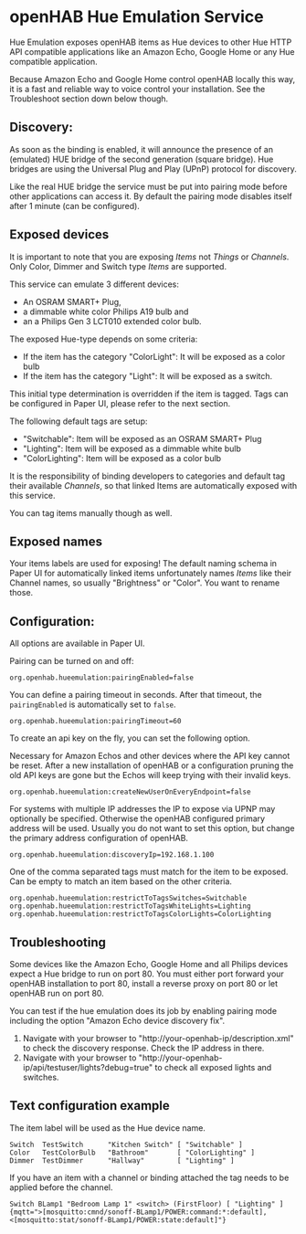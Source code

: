 # openHAB Hue Emulation Service

Hue Emulation exposes openHAB items as Hue devices to other Hue HTTP API compatible applications like an Amazon Echo, Google Home or
any Hue compatible application.

Because Amazon Echo and Google Home control openHAB locally this way, it is a fast and reliable way
to voice control your installation. See the Troubleshoot section down below though.

## Discovery:

As soon as the binding is enabled, it will announce the presence of an (emulated) HUE bridge of the second generation (square bridge).
Hue bridges are using the Universal Plug and Play (UPnP) protocol for discovery.

Like the real HUE bridge the service must be put into pairing mode before other applications can access it. 
By default the pairing mode disables itself after 1 minute (can be configured).

## Exposed devices

It is important to note that you are exposing *Items* not *Things* or *Channels*.
Only Color, Dimmer and Switch type *Items* are supported.

This service can emulate 3 different devices:

* An OSRAM SMART+ Plug,
* a dimmable white color Philips A19 bulb and
* an a Philips Gen 3 LCT010 extended color bulb.

The exposed Hue-type depends on some criteria:

* If the item has the category "ColorLight": It will be exposed as a color bulb
* If the item has the category "Light": It will be exposed as a switch.

This initial type determination is overridden if the item is tagged.
Tags can be configured in Paper UI, please refer to the next section.

The following default tags are setup:
* "Switchable": Item will be exposed as an OSRAM SMART+ Plug
* "Lighting": Item will be exposed as a dimmable white bulb
* "ColorLighting": Item will be exposed as a color bulb

It is the responsibility of binding developers to categories and default tag their
available *Channels*, so that linked Items are automatically exposed with this service.

You can tag items manually though as well.

## Exposed names

Your items labels are used for exposing! The default naming schema in Paper UI
for automatically linked items unfortunately names *Items* like their Channel names,
so usually "Brightness" or "Color". You want to rename those.

## Configuration:

All options are available in Paper UI.

Pairing can be turned on and off:

```
org.openhab.hueemulation:pairingEnabled=false
```

You can define a pairing timeout in seconds.
After that timeout, the `pairingEnabled` is automatically set to `false`.

```
org.openhab.hueemulation:pairingTimeout=60
```

To create an api key on the fly, you can set the following option.

Necessary for Amazon Echos and other devices where the API key cannot be reset.
After a new installation of openHAB or a configuration pruning the old
API keys are gone but the Echos will keep trying with their invalid keys.

```
org.openhab.hueemulation:createNewUserOnEveryEndpoint=false
```

For systems with multiple IP addresses the IP to expose via UPNP may optionally be specified.
Otherwise the openHAB configured primary address will be used.
Usually you do not want to set this option, but change the primary address configuration of openHAB.

```
org.openhab.hueemulation:discoveryIp=192.168.1.100
```

One of the comma separated tags must match for the item to be exposed.
Can be empty to match an item based on the other criteria.

```
org.openhab.hueemulation:restrictToTagsSwitches=Switchable
org.openhab.hueemulation:restrictToTagsWhiteLights=Lighting
org.openhab.hueemulation:restrictToTagsColorLights=ColorLighting
```

## Troubleshooting

Some devices like the Amazon Echo, Google Home and all Philips devices expect a Hue bridge to
run on port 80. You must either port forward your openHAB installation to port 80, install
a reverse proxy on port 80 or let openHAB run on port 80.

You can test if the hue emulation does its job by enabling pairing mode including the option
"Amazon Echo device discovery fix".

1. Navigate with your browser to "http://your-openhab-ip/description.xml" to check the discovery
   response. Check the IP address in there.
2. Navigate with your browser to "http://your-openhab-ip/api/testuser/lights?debug=true"
   to check all exposed lights and switches.

## Text configuration example

The item label will be used as the Hue device name. 

```
Switch  TestSwitch      "Kitchen Switch" [ "Switchable" ]
Color   TestColorBulb   "Bathroom"       [ "ColorLighting" ]
Dimmer  TestDimmer      "Hallway"        [ "Lighting" ]
```

If you have an item with a channel or binding attached the tag needs to be applied before the channel.

```
Switch BLamp1 "Bedroom Lamp 1" <switch> (FirstFloor) [ "Lighting" ] {mqtt=">[mosquitto:cmnd/sonoff-BLamp1/POWER:command:*:default],<[mosquitto:stat/sonoff-BLamp1/POWER:state:default]"}
```
